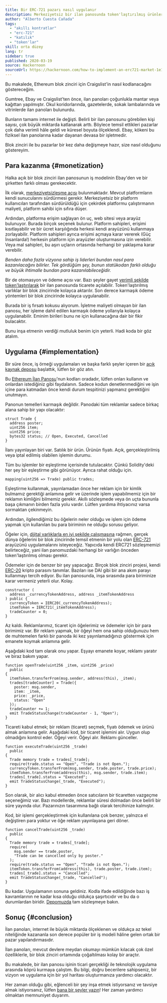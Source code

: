 ```yaml
---
title: Bir ERC-721 pazarı nasıl uygulanır
description: Merkeziyetsiz bir ilan panosunda token'laştırılmış ürünler nasıl satışa sunulur
author: "Alberto Cuesta Cañada"
tags:
  - "akıllı kontratlar"
  - "erc-721"
  - "katılık"
  - "token'lar"
skill: orta düzey
lang: tr
sidebar: true
published: 2020-03-19
source: Hackernoon
sourceUrl: https://hackernoon.com/how-to-implement-an-erc721-market-1e1a32j9
---
```


Bu makalede, Ethereum blok zinciri için Craigslist'in nasıl kodlanacağını göstereceğim.

Gumtree, Ebay ve Craigslist'ten önce, ilan panoları çoğunlukla mantar veya kağıttan yapılmıştır. Okul koridorlarında, gazetelerde, sokak lambalarında ve vitrinlerde ilan panoları bulunurdu.

Bunların tamamı internet ile değişti. Belirli bir ilan panosunu görebilen kişi sayısı, çok büyük miktarda katlanarak arttı. Böylece temsil ettikleri pazarlar çok daha verimli hâle geldi ve küresel boyuta ölçeklendi. Ebay, kökeni bu fiziksel ilan panolarına kadar dayanan devasa bir işletmedir.

Blok zinciri ile bu pazarlar bir kez daha değişmeye hazır, size nasıl olduğunu göstereyim.

## Para kazanma {#monetization}

Halka açık bir blok zinciri ilan panosunun iş modelinin Ebay'den ve bir şirketten farklı olması gerekecektir.

İlk olarak, [merkeziyetsizleşme açısı](/developers/docs/web2-vs-web3/) bulunmaktadır. Mevcut platformların kendi sunucularını sürdürmesi gerekir. Merkeziyetsiz bir platform kullanıcıları tarafından sürdürüldüğü için çekirdek platformu çalıştırmanın maliyeti, platform sahibi için sıfıra düşer.

Ardından, platforma erişim sağlayan ön uç, web sitesi veya arayüz bulunuyor. Burada birçok seçenek bulunur. Platform sahipleri, erişimi kısıtlayabilir ve bir ücret karşılığında herkesi kendi arayüzünü kullanmaya zorlayabilir. Platform sahipleri ayrıca erişimi açmaya karar vererek (Güç İnsanlarda!) herkesin platform için arayüzler oluşturmasına izin verebilir. Veya mal sahipleri, bu aşırı uçların ortasında herhangi bir yaklaşıma karar verebilir.

_Benden daha fazla vizyona sahip iş liderleri bundan nasıl para kazanılacağını bilirler. Tek gördüğüm şey, bunun statükodan farklı olduğu ve büyük ihtimalle bundan para kazanılabileceğidir._

Bir de otomasyon ve ödeme açısı var. Bazı şeyler gayet [verimli şekilde token'laştırılarak](https://hackernoon.com/tokenization-of-digital-assets-g0ffk3v8s?ref=hackernoon.com) bir ilan panosunda ticarete açılabilir. Token'laştırılmış varlıklar bir blok zincirinde kolayca aktarılır. Son derece karmaşık ödeme yöntemleri bir blok zincirinde kolayca uygulanabilir.

Burada bir iş fırsatı kokusu alıyorum. İşletme maliyeti olmayan bir ilan panosu, her işleme dahil edilen karmaşık ödeme yollarıyla kolayca uygulanabilir. Eminim birileri bunu ne için kullanacağına dair bir fikir bulacaktır.

Bunu inşa etmenin verdiği mutluluk benim için yeterli. Hadi koda bir göz atalım.

## Uygulama {#implementation}

Bir süre önce, iş örneği uygulamaları ve başka farklı şeyler içeren bir [açık kaynak deposu](https://github.com/HQ20/contracts?ref=hackernoon.com) başlattık, lütfen bir göz atın.

Bu [Ethereum İlan Panosu](https://github.com/HQ20/contracts/tree/master/contracts/classifieds?ref=hackernoon.com)'nun kodları oradadır, lütfen onları kullanın ve onlardan istediğiniz gibi faydalanın. Sadece kodun denetlenmediğini ve işin içine para katmadan önce kendi durum tespitinizi yapmanız gerektiğini unutmayın.

Panonun temelleri karmaşık değildir. Panodaki tüm reklamlar sadece birkaç alana sahip bir yapı olacaktır:

```solidity
struct Trade {
  address poster;
  uint256 item;
  uint256 price;
  bytes32 status; // Open, Executed, Cancelled
}
```

İlanı yayınlayan biri var. Satılık bir ürün. Ürünün fiyatı. Açık, gerçekleştirilmiş veya iptal edilmiş olabilen işlemin durumu.

Tüm bu işlemler bir eşleştirme içerisinde tutulacaktır. Çünkü Solidity'deki her şey bir eşleştirme gibi görünüyor. Ayrıca rahat olduğu için.

```solidity
mapping(uint256 => Trade) public trades;
```

Eşleştirme kullanmak, yayınlamadan önce her reklam için bir kimlik bulmamız gerektiği anlamına gelir ve üzerinde işlem yapabilmemiz için bir reklamın kimliğini bilmemiz gerekir. Akıllı sözleşmede veya ön uçta bununla başa çıkmanın birden fazla yolu vardır. Lütfen yardıma ihtiyacınız varsa sormaktan çekinmeyin.

Ardından, ilgilendiğimiz bu öğelerin neler olduğu ve işlem için ödeme yapmak için kullanılan bu para biriminin ne olduğu sorusu geliyor.

Öğeler için, [dijital varlıklarla en iyi şekilde çalışmasına](https://hackernoon.com/tokenization-of-digital-assets-g0ffk3v8s?ref=hackernoon.com) rağmen, gerçek dünya öğelerini bir blok zincirinde temsil etmenin bir yolu olan [ERC-721](https://github.com/OpenZeppelin/openzeppelin-contracts/blob/master/contracts/token/ERC721/IERC721.sol?ref=hackernoon.com) arayüzünü uygulamalarını isteyeceğiz. Yapıcıda kendi ERC721 sözleşmemizi belirteceğiz, yani ilan panomuzdaki herhangi bir varlığın önceden token'laştırılmış olması gerekir.

Ödemeler için de benzer bir şey yapacağız. Birçok blok zinciri projesi, kendi [ERC-20](https://github.com/OpenZeppelin/openzeppelin-contracts/blob/master/contracts/token/ERC20/ERC20.sol?ref=hackernoon.com) kripto parasını tanımlar. Bazıları ise DAI gibi bir ana akım parayı kullanmayı tercih ediyor. Bu ilan panosunda, inşa sırasında para biriminize karar vermeniz yeterli olur. Kolay.

```solidity
constructor (
  address _currencyTokenAddress, address _itemTokenAddress
) public {
  currencyToken = IERC20(_currencyTokenAddress);
  itemToken = IERC721(_itemTokenAddress);
  tradeCounter = 0;
}
```

Az kaldı. Reklamlarımız, ticaret için öğelerimiz ve ödemeler için bir para birimimiz var. Bir reklam yapmak, bir öğeyi hem ona sahip olduğunuzu hem de muhtemelen farklı bir panoda iki kez yayınlamadığınızı göstermek için emanete koymak anlamına gelir.

Aşağıdaki kod tam olarak onu yapar. Eşyayı emanete koyar, reklamı yaratır ve biraz bakım yapar.

```solidity
function openTrade(uint256 _item, uint256 _price)
  public
{
  itemToken.transferFrom(msg.sender, address(this), _item);
  trades[tradeCounter] = Trade({
    poster: msg.sender,
    item: _item,
    price: _price,
    status: "Open"
  });
  tradeCounter += 1;
  emit TradeStatusChange(tradeCounter - 1, "Open");
}
```

Ticareti kabul etmek; bir reklam (ticaret) seçmek, fiyatı ödemek ve ürünü almak anlamına gelir. Aşağıdaki kod, bir ticaret işlemini alır. Uygun olup olmadığını kontrol eder. Öğeyi verir. Öğeyi alır. Reklamı günceller.

```solidity
function executeTrade(uint256 _trade)
  public
{
  Trade memory trade = trades[_trade];
  require(trade.status == "Open", "Trade is not Open.");
  currencyToken.transferFrom(msg.sender, trade.poster, trade.price);
  itemToken.transferFrom(address(this), msg.sender, trade.item);
  trades[_trade].status = "Executed";
  emit TradeStatusChange(_trade, "Executed");
}
```

Son olarak, bir alıcı kabul etmeden önce satıcıların bir ticaretten vazgeçme seçeneğimiz var. Bazı modellerde, reklamlar süresi dolmadan önce belirli bir süre yayında olur. Pazarınızın tasarımına bağlı olarak tercihinize kalmıştır.

Kod, bir işlemi gerçekleştirmek için kullanılana çok benzer, yalnızca el değiştiren para yoktur ve öğe reklam yayınlayana geri döner.

```solidity
function cancelTrade(uint256 _trade)
  public
{
  Trade memory trade = trades[_trade];
  require(
    msg.sender == trade.poster,
    "Trade can be cancelled only by poster."
  );
  require(trade.status == "Open", "Trade is not Open.");
  itemToken.transferFrom(address(this), trade.poster, trade.item);
  trades[_trade].status = "Cancelled";
  emit TradeStatusChange(_trade, "Cancelled");
}
```

Bu kadar. Uygulamanın sonuna geldiniz. Kodla ifade edildiğinde bazı iş kavramlarının ne kadar kısa olduğu oldukça şaşırtıcıdır ve bu da o durumlardan biridir. [Depomuzda](https://github.com/HQ20/contracts/blob/master/contracts/classifieds/Classifieds.sol) tam sözleşmeye bakın.

## Sonuç {#conclusion}

İlan panoları, internet ile büyük miktarda ölçeklenen ve oldukça az tekel niteliğinde kazananla son derece popüler bir iş modeli hâline gelen ortak bir pazar yapılandırmasıdır.

İlan panoları, mevcut devlere meydan okumayı mümkün kılacak çok özel özelliklerle, bir blok zinciri ortamında çoğaltılması kolay bir araçtır.

Bu makalede, bir ilan panosu işinin ticari gerçekliği ile teknolojik uygulama arasında köprü kurmaya çalıştım. Bu bilgi, doğru becerilere sahipseniz, bir vizyon ve uygulama için bir yol haritası oluşturmanıza yardımcı olacaktır.

Her zaman olduğu gibi, eğlenceli bir şey inşa etmek istiyorsanız ve tavsiye almak istiyorsanız, lütfen [bana bir şeyler yazın](https://albertocuesta.es/)! Her zaman yardımcı olmaktan memnuniyet duyarım.
